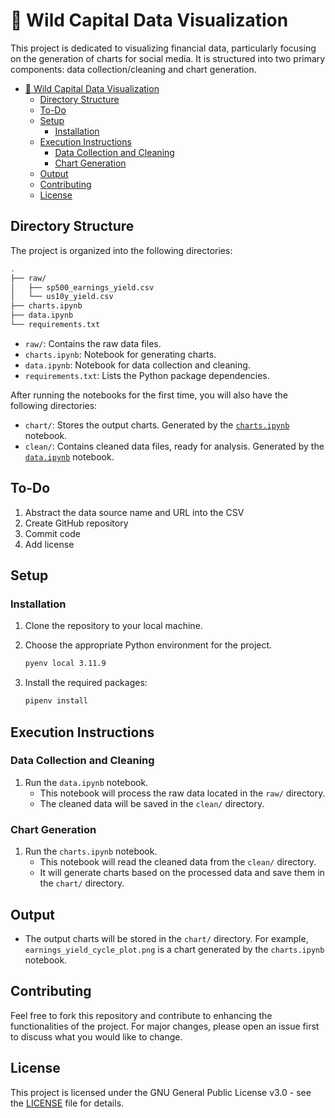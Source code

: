 # 🚾 Wild Capital Data Visualization

This project is dedicated to visualizing financial data, particularly focusing on the generation of charts for social media. It is structured into two primary components: data collection/cleaning and chart generation.

- [🚾 Wild Capital Data Visualization](#-wild-capital-data-visualization)
  - [Directory Structure](#directory-structure)
  - [To-Do](#to-do)
  - [Setup](#setup)
    - [Installation](#installation)
  - [Execution Instructions](#execution-instructions)
    - [Data Collection and Cleaning](#data-collection-and-cleaning)
    - [Chart Generation](#chart-generation)
  - [Output](#output)
  - [Contributing](#contributing)
  - [License](#license)

## Directory Structure

The project is organized into the following directories:

```sh
.
├── raw/
│   ├── sp500_earnings_yield.csv
│   └── us10y_yield.csv
├── charts.ipynb
├── data.ipynb
└── requirements.txt
```

- `raw/`: Contains the raw data files.
- `charts.ipynb`: Notebook for generating charts.
- `data.ipynb`: Notebook for data collection and cleaning.
- `requirements.txt`: Lists the Python package dependencies.

After running the notebooks for the first time, you will also have the following directories:

- `chart/`: Stores the output charts. Generated by the [`charts.ipynb`](charts.ipynb) notebook.
- `clean/`: Contains cleaned data files, ready for analysis. Generated by the [`data.ipynb`](data.ipynb) notebook.

## To-Do

1. Abstract the data source name and URL into the CSV
2. Create GitHub repository
3. Commit code
4. Add license

## Setup

### Installation

1. Clone the repository to your local machine.
2. Choose the appropriate Python environment for the project.

   ```sh
   pyenv local 3.11.9
    ```

3. Install the required packages:

   ```sh
   pipenv install
   ```

## Execution Instructions

### Data Collection and Cleaning

1. Run the `data.ipynb` notebook.
   - This notebook will process the raw data located in the `raw/` directory.
   - The cleaned data will be saved in the `clean/` directory.

### Chart Generation

1. Run the `charts.ipynb` notebook.
   - This notebook will read the cleaned data from the `clean/` directory.
   - It will generate charts based on the processed data and save them in the `chart/` directory.

## Output

- The output charts will be stored in the `chart/` directory. For example, `earnings_yield_cycle_plot.png` is a chart generated by the `charts.ipynb` notebook.

## Contributing

Feel free to fork this repository and contribute to enhancing the functionalities of the project. For major changes, please open an issue first to discuss what you would like to change.

## License

This project is licensed under the GNU General Public License v3.0 - see the [LICENSE](LICENSE) file for details.
